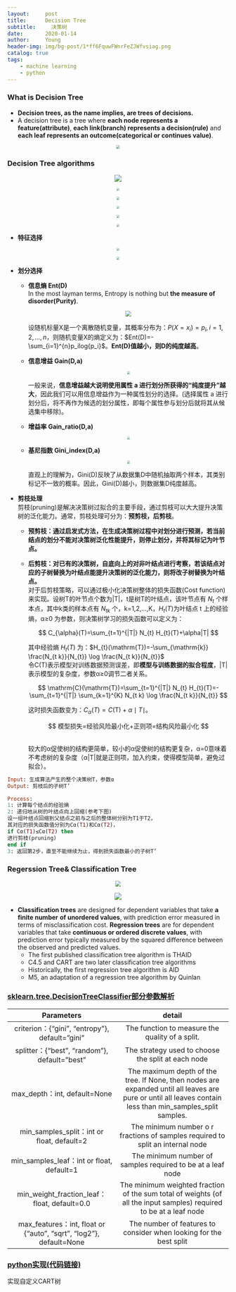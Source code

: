 ```yaml
---
layout:     post
title:      Decision Tree
subtitle:     决策树
date:       2020-01-14
author:     Young
header-img: img/bg-post/1*ff6FquwFWnrFeZJWfvsiag.png
catalog: true
tags:
    - machine learning
    - python
---
```



### What is Decision Tree

  - **Decision trees, as the name implies, are trees of decisions.**
  - A decision tree is a tree where **each node represents a feature(attribute)**, **each link(branch) represents a decision(rule)** and **each leaf represents an outcome(categorical or continues value)**. 

<p align="center">
  <img src="https://gitee.com/echisenyang/GiteeForUpicUse/raw/master/uPic/UyzJE7.jpg" style="zoom:50%" />
</p>

### Decision Tree algorithms

<p align="center">
  <img src="https://gitee.com/echisenyang/GiteeForUpicUse/raw/master/uPic/uQGTEq.jpg" style="zoom:100%" />
</p>

<p align="center">
  <img src="https://gitee.com/echisenyang/GiteeForUpicUse/raw/master/uPic/7rIM7b.jpg" style="zoom:40%" />
</p>
<p align="center">
  <img src="https://gitee.com/echisenyang/GiteeForUpicUse/raw/master/uPic/FqXKlJ.jpg" style="zoom:40%" />
</p>
<p align="center">
  <img src="https://gitee.com/echisenyang/GiteeForUpicUse/raw/master/uPic/Ffi8Jn.jpg" style="zoom:40%" />
</p>
<p align="center">
  <img src="https://gitee.com/echisenyang/GiteeForUpicUse/raw/master/uPic/FEiLvX.jpg" style="zoom:40%" />
</p>
<p align="center">
  <img src="https://gitee.com/echisenyang/GiteeForUpicUse/raw/master/uPic/vKca3z.jpg" style="zoom:40%" />
</p>



- **特征选择**

<p align="center">
  <img src="https://gitee.com/echisenyang/GiteeForUpicUse/raw/master/uPic/A2GSvf.jpg" style="zoom:40%" />
</p>

<p align="center">
  <img src="https://gitee.com/echisenyang/GiteeForUpicUse/raw/master/uPic/GVviCt.jpg" style="zoom:40%" />
</p>

- **划分选择**

  - **信息熵 Ent(D)**
    <br>
    In the most layman terms, Entropy is nothing but **the measure of disorder(Purity)**.
    <p align="center">
      <img src="https://gitee.com/echisenyang/GiteeForUpicUse/raw/master/uPic/pyvJ28.jpg" style="zoom:80%" />
    </p>
  
    设随机标量X是一个离散随机变量，其概率分布为：$P(X=x_i)=p_i, i=1,2,...,n$，则随机变量X的熵定义为：$Ent(D)=-\sum_{i=1}^{n}p_ilog{p_i}$。**Ent(D)值越小，则D的纯度越高**。
  
  - **信息增益 Gain(D,a)**
    <p align="center">
      <img src="https://gitee.com/echisenyang/GiteeForUpicUse/raw/master/uPic/RikgRC.jpg" style="zoom:40%" />
    </p>
    
    一般来说，**信息增益越大说明使用属性 a 进行划分所获得的“纯度提升”越大**，因此我们可以用信息增益作为一种属性划分的选择。(选择属性 a 进行划分后，将不再作为候选的划分属性，即每个属性参与划分后就将其从候选集中移除)。
  
  - **增益率 Gain_ratio(D,a)**
    <p align="center">
      <img src="https://gitee.com/echisenyang/GiteeForUpicUse/raw/master/uPic/iPZYXN.jpg" style="zoom:40%" />
    </p>
    
  - **基尼指数 Gini_index(D,a)**
    
    <p align="center">
      <img src="https://gitee.com/echisenyang/GiteeForUpicUse/raw/master/uPic/5CaHcJ.jpg" style="zoom:40%" />
    </p>
    
    直观上的理解为，Gini(D)反映了从数据集D中随机抽取两个样本，其类别标记不一致的概率。因此，Gini(D)越小，则数据集D纯度越高。
  
- **剪枝处理**
  <br>
  剪枝(pruning)是解决决策树过拟合的主要手段，通过剪枝可以大大提升决策树的泛化能力。通常，剪枝处理可分为：**预剪枝，后剪枝**。

  - **预剪枝：通过启发式方法，在生成决策树过程中对划分进行预测，若当前结点的划分不能对决策树泛化性能提升，则停止划分，并将其标记为叶节点。**
  
  - **后剪枝：对已有的决策树，自底向上的对非叶结点进行考察，若该结点对应的子树替换为叶结点能提升决策树的泛化能力，则将改子树替换为叶结点。**
    <br>
    对于后剪枝策略，可以通过极小化决策树整体的损失函数(Cost function)来实现。设树T的叶节点个数为|T|，t是树T的叶结点，该叶节点有 $N_t$ 个样本点，其中k类的样本点有 $N_{tk}$ 个，k=1,2,...,K，$H_t(T)$为叶结点 t 上的经验熵，α≥0 为参数，则决策树学习的损失函数可以定义为：
    
    <p align="center">
    $$
    C_{\alpha}(T)=\sum_{t=1}^{|T|} N_{t} H_{t}(T)+\alpha|T|
    $$
    </p>
    
    其中经验熵 $H_t(T)$ 为：$H_{t}(\mathrm{T})=-\sum_{\mathrm{k}} \frac{N_{t k}}{N_{t}} \log \frac{N_{t k}}{N_{t}}$
    <br>
    令C(T)表示模型对训练数据预测误差，即**模型与训练数据的拟合程度**，|T|表示模型的复杂度，参数α≥0调节二者关系。
    
    <p align="center">
    $$
    \mathrm{C}(\mathrm{T})=\sum_{t=1}^{|T|} N_{t} H_{t}(T)=-\sum_{t=1}^{|T|} \sum_{k=1}^{K} N_{t k} \log \frac{N_{t k}}{N_{t}}
    $$
    </p>
    
    这时损失函数变为：$C_{\alpha}(T)=C(\mathrm{T})+\alpha \mid T \mid$。
    
    <p align="center">
    $$
    模型损失=经验风险最小化+正则项=结构风险最小化
    $$
    </p>
    
    <br>
    较大的α促使树的结构更简单，较小的α促使树的结构更复杂，α=0意味着不考虑树的复杂度（α|T|就是正则项，加入约束，使得模型简单，避免过拟合）。


```ruby
Input: 生成算法产生的整个决策树T，参数α
Output: 剪枝后的子树T’

Process:
1: 计算每个结点的经验熵
2: 递归地从树的叶结点向上回缩(参考下图)
设一组叶结点回缩到父结点之前与之后的整体树分别为T1于T2，
其对应的损失函数值分别为Cα(T1)和Cα(T2)，
if Cα(T1)≤Cα(T2) then
进行剪枝(pruning)
end if
3: 返回第2步，直至不能继续为止，得到损失函数最小的子树T’
```

### Regerssion Tree& Classification Tree

<p align="center">
    <img src="https://gitee.com/echisenyang/GiteeForUpicUse/raw/master/uPic/T9jbnJ.jpg" style="zoom:80%" />
</p>

<p align="center">
    <img src="https://gitee.com/echisenyang/GiteeForUpicUse/raw/master/uPic/e1NcyR.jpg" style="zoom:100%" />
</p>

- **Classification trees** are designed for dependent variables that take **a finite number**
**of unordered values**, with prediction error measured in terms of misclassification cost. **Regression trees** are for dependent variables that take **continuous or ordered discrete values**, with prediction error typically measured by the squared difference between the observed and predicted values.
  - The first published classification tree algorithm is THAID
  - C4.5 and CART are two later classification tree algorithms 
  -  Historically, the first regression tree algorithm is AID
  -  M5, an adaptation of a regression tree algorithm by Quinlan
  
### [sklearn.tree.DecisionTreeClassifier部分参数解析](https://scikit-learn.org/stable/modules/generated/sklearn.tree.DecisionTreeClassifier.htmll)

Parameters            | detail
:-------------------------:|:-------------------------:
criterion：{“gini”, “entropy”}, default=”gini”|The function to measure the quality of a split. 
splitter：{“best”, “random”}, default=”best”|The strategy used to choose the split at each node
max_depth：int, default=None|The maximum depth of the tree. If None, then nodes are expanded until all leaves are pure or until all leaves contain less than min_samples_split samples.
min_samples_split：int or float, default=2|The minimum number o r fractions of samples required to split an internal node
min_samples_leaf：int or float, default=1|The minimum number of samples required to be at a leaf node
min_weight_fraction_leaf：float, default=0.0|The minimum weighted fraction of the sum total of weights (of all the input samples) required to be at a leaf node
max_features：int, float or {“auto”, “sqrt”, “log2”}, default=None|The number of features to consider when looking for the best split

### [python实现(代码链接)](https://gitee.com/echisenyang/GiteeForFileUse/blob/master/ipynb/Task4_decision_tree.ipynb)

实现自定义CART树

